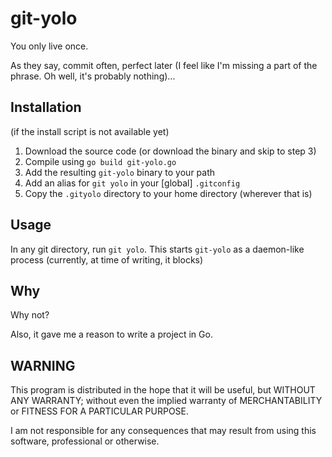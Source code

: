 # git-yolo

You only live once.

As they say, commit often, perfect later (I feel like I'm missing a part of the phrase. Oh well, it's probably nothing)...

## Installation

(if the install script is not available yet)

1. Download the source code (or download the binary and skip to step 3)
2. Compile using `go build git-yolo.go`
3. Add the resulting `git-yolo` binary to your path
4. Add an alias for `git yolo` in your [global] `.gitconfig`
5. Copy the `.gityolo` directory to your home directory (wherever that is)

## Usage

In any git directory, run `git yolo`.
This starts `git-yolo` as a daemon-like process (currently, at time of writing, it blocks)

## Why

Why not?

Also, it gave me a reason to write a project in Go.

## WARNING

This program is distributed in the hope that it will be useful,
but WITHOUT ANY WARRANTY; without even the implied warranty of
MERCHANTABILITY or FITNESS FOR A PARTICULAR PURPOSE.

I am not responsible for any consequences that may result from using this software,
professional or otherwise.

